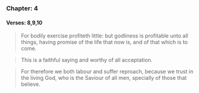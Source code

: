 ### Chapter: 4
#### Verses: 8,9,10
> For bodily exercise profiteth little: but godliness is profitable unto all things, having promise of the life that now is, and of that which is to come.

> This is a faithful saying and worthy of all acceptation.

> For therefore we both labour and suffer reproach, because we trust in the living God, who is the Saviour of all men, specially of those that believe.
